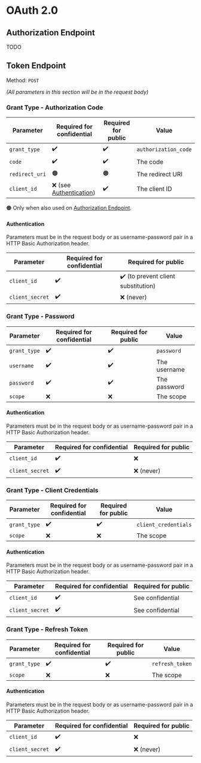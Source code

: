 # OAuth 2.0

## Authorization Endpoint

TODO

## Token Endpoint

Method: `POST`

*(All parameters in this section will be in the request body)*

### Grant Type - Authorization Code

| Parameter | Required for confidential | Required for public | Value |
| - | - | - | - |
| `grant_type` | ✔️ | ✔️ | `authorization_code` |
| `code` | ✔️ | ✔️ | The code |
| `redirect_uri` | 🟠 | 🟠 | The redirect URI |
| `client_id` | ❌ (see [Authentication](#authentication)) | ✔️ | The client ID |

🟠 Only when also used on [Authorization Endpoint](authorization-endpoint).

#### Authentication

Parameters must be in the request body or as username-password pair in a HTTP Basic Authorization header.

| Parameter | Required for confidential | Required for public |
| - | - | - |
| `client_id` | ✔️ | ✔️ (to prevent client substitution) |
| `client_secret` | ✔️ | ❌ (never) |

### Grant Type - Password

| Parameter | Required for confidential | Required for public | Value |
| - | - | - | - |
| `grant_type` | ✔️ | ✔️ | `password` |
| `username` | ✔️ | ✔️ | The username |
| `password` | ✔️ | ✔️ | The password |
| `scope` | ❌ | ❌ | The scope |

#### Authentication

Parameters must be in the request body or as username-password pair in a HTTP Basic Authorization header.

| Parameter | Required for confidential | Required for public |
| - | - | - |
| `client_id` | ✔️ | ❌ |
| `client_secret` | ✔️ | ❌ (never) |

### Grant Type - Client Credentials

| Parameter | Required for confidential | Required for public | Value |
| - | - | - | - |
| `grant_type` | ✔️ | ✔️ | `client_credentials` |
| `scope` | ❌ | ❌ | The scope |

#### Authentication

Parameters must be in the request body or as username-password pair in a HTTP Basic Authorization header.

| Parameter | Required for confidential | Required for public |
| - | - | - |
| `client_id` | ✔️ | See confidential |
| `client_secret` | ✔️ | See confidential |

### Grant Type - Refresh Token

| Parameter | Required for confidential | Required for public | Value |
| - | - | - | - |
| `grant_type` | ✔️ | ✔️ | `refresh_token` |
| `scope` | ❌ | ❌ | The scope |

#### Authentication

Parameters must be in the request body or as username-password pair in a HTTP Basic Authorization header.

| Parameter | Required for confidential | Required for public |
| - | - | - |
| `client_id` | ✔️ | ❌ |
| `client_secret` | ✔️ | ❌ (never) |
